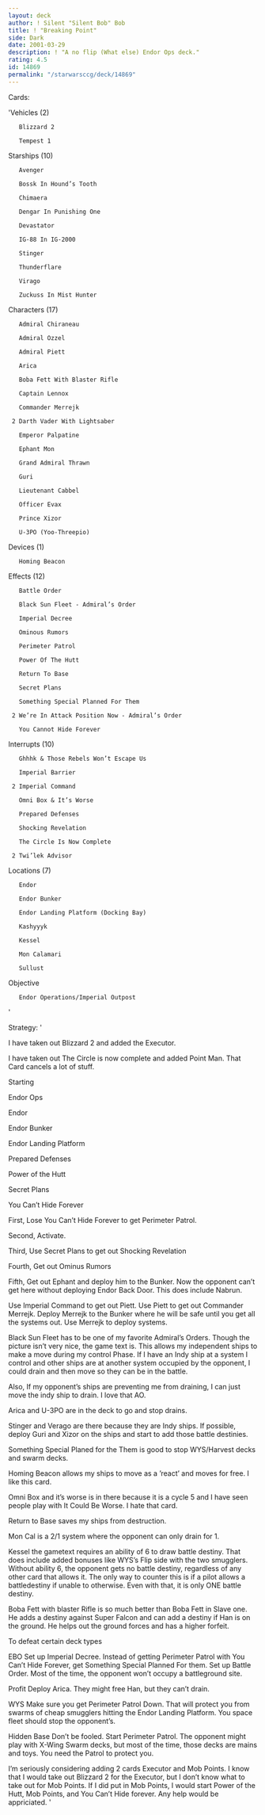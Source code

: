 ```yaml
---
layout: deck
author: ! Silent "Silent Bob" Bob
title: ! "Breaking Point"
side: Dark
date: 2001-03-29
description: ! "A no flip (What else) Endor Ops deck."
rating: 4.5
id: 14869
permalink: "/starwarsccg/deck/14869"
---
```

Cards: 

'Vehicles (2)

       Blizzard 2 

       Tempest 1 


Starships (10)

       Avenger 

       Bossk In Hound’s Tooth 

       Chimaera 

       Dengar In Punishing One 

       Devastator 

       IG-88 In IG-2000 

       Stinger 

       Thunderflare 

       Virago 

       Zuckuss In Mist Hunter 


Characters (17)

       Admiral Chiraneau 

       Admiral Ozzel 

       Admiral Piett 

       Arica 

       Boba Fett With Blaster Rifle 

       Captain Lennox 

       Commander Merrejk 

     2 Darth Vader With Lightsaber 

       Emperor Palpatine 

       Ephant Mon 

       Grand Admiral Thrawn 

       Guri 

       Lieutenant Cabbel 

       Officer Evax 

       Prince Xizor 

       U-3PO (Yoo-Threepio) 


Devices (1)

       Homing Beacon 


Effects (12)

       Battle Order 

       Black Sun Fleet - Admiral’s Order 

       Imperial Decree 

       Ominous Rumors 

       Perimeter Patrol 

       Power Of The Hutt 

       Return To Base 

       Secret Plans 

       Something Special Planned For Them 

     2 We’re In Attack Position Now - Admiral’s Order 

       You Cannot Hide Forever 


Interrupts (10)

       Ghhhk & Those Rebels Won’t Escape Us 

       Imperial Barrier 

     2 Imperial Command 

       Omni Box & It’s Worse 

       Prepared Defenses 

       Shocking Revelation 

       The Circle Is Now Complete 

     2 Twi’lek Advisor 


Locations (7)

       Endor 

       Endor Bunker 

       Endor Landing Platform (Docking Bay) 

       Kashyyyk 

       Kessel 

       Mon Calamari 

       Sullust 


Objective

       Endor Operations/Imperial Outpost 

'

Strategy: '

I have taken out Blizzard 2 and added the Executor.


I have taken out The Circle is now complete and added Point Man.  That Card cancels a lot of stuff.


Starting


Endor Ops

Endor

Endor Bunker

Endor Landing Platform

Prepared Defenses

Power of the Hutt

Secret Plans

You Can’t Hide Forever


First, Lose You Can’t Hide Forever to get Perimeter Patrol.


Second, Activate.


Third, Use Secret Plans to get out Shocking Revelation


Fourth, Get out Ominus Rumors


Fifth, Get out Ephant and deploy him to the Bunker.  Now the opponent can’t get here without deploying Endor Back Door.  This does include Nabrun.


Use Imperial Command to get out Piett.  Use Piett to get out Commander Merrejk.  Deploy Merrejk to the Bunker where he will be safe until you get all the systems out.  Use Merrejk to deploy systems.


Black Sun Fleet has to be one of my favorite Admiral’s Orders.  Though the picture isn’t very nice, the game text is.  This allows my independent ships to make a move during my control Phase.  If I have an Indy ship at a system I control and other ships are at another system occupied by the opponent, I could drain and then move so they can be in the battle.


Also, If my opponent’s ships are preventing me from draining, I can just move the indy ship to drain.  I love that AO.


Arica and U-3PO are in the deck to go and stop drains.


Stinger and Verago are there because they are Indy ships.  If possible, deploy Guri and Xizor on the ships and start to add those battle destinies.


Something Special Planed for the Them is good to stop WYS/Harvest decks and swarm decks.


Homing Beacon allows my ships to move as a ’react’ and moves for free.  I like this card.


Omni Box and it’s worse is in there because it is a cycle 5 and I have seen people play with It Could Be Worse.  I hate that card.


Return to Base saves my ships from destruction.


Mon Cal is a 2/1 system where the opponent can only drain for 1.


Kessel the gametext requires an ability of 6 to draw battle destiny.  That does include added bonuses like WYS’s Flip side with the two smugglers.  Without ability 6, the opponent gets no battle destiny, regardless of any other card that allows it.  The only way to counter this is if a pilot allows a battledestiny if unable to otherwise.  Even with that, it is only ONE battle destiny.


Boba Fett with blaster Rifle is so much better than Boba Fett in Slave one.  He adds a destiny against Super Falcon and can add a destiny if Han is on the ground.  He helps out the ground forces and has a higher forfeit.



To defeat certain deck types


EBO Set up Imperial Decree.  Instead of getting Perimeter Patrol with You Can’t Hide Forever, get Something Special Planned For them.  Set up Battle Order.  Most of the time, the opponent won’t occupy a battleground site.


Profit Deploy Arica.  They might free Han, but they can’t drain.


WYS Make sure you get Perimeter Patrol Down.  That will protect you from swarms of cheap smugglers hitting the Endor Landing Platform.  You space fleet should stop the opponent’s.


Hidden Base Don’t be fooled.  Start Perimeter Patrol.  The opponent might play with X-Wing Swarm decks, but most of the time, those decks are mains and toys.  You need the Patrol to protect you.


I’m seriously considering adding 2 cards Executor and Mob Points.  I know that I would take out Blizzard 2 for the Executor, but I don’t know what to take out for Mob Points.  If I did put in Mob Points, I would start Power of the Hutt, Mob Points, and You Can’t Hide forever.  Any help would be appriciated.     '

